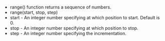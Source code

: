 * range() function returns a sequence of numbers.
* range(start, stop, step)
* start - An integer number specifying at which position to start. Default is 0.
* stop - An integer number specifying at which position to stop.
* step - An integer number specifying the incrementation.

